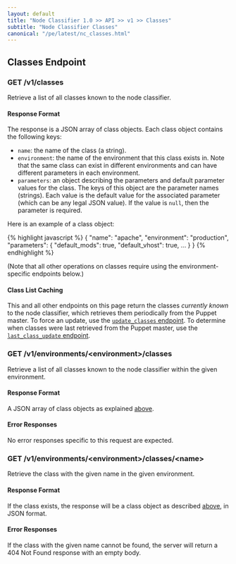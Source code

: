 ```yaml
---
layout: default
title: "Node Classifier 1.0 >> API >> v1 >> Classes"
subtitle: "Node Classifier Classes"
canonical: "/pe/latest/nc_classes.html"
---
```


## Classes Endpoint

### GET /v1/classes

Retrieve a list of all classes known to the node classifier.

#### Response Format

The response is a JSON array of class objects.
Each class object contains the following keys:

* `name`: the name of the class (a string).
* `environment`: the name of the environment that this class exists in.
                 Note that the same class can exist in different environments and can have different parameters in each environment.
* `parameters`: an object describing the parameters and default parameter values for the class.
                The keys of this object are the parameter names (strings). Each value is the default value for the associated parameter (which can be any legal JSON value). If the value is `null`, then the parameter is required.

Here is an example of a class object:

{% highlight javascript %}
{
  "name": "apache",
  "environment": "production",
  "parameters": {
    "default_mods": true,
    "default_vhost": true,
    ...
  }
}
{% endhighlight %}

(Note that all other operations on classes require using the environment-specific endpoints below.)

#### Class List Caching

This and all other endpoints on this page return the classes *currently known* to the node classifier, which retrieves them periodically from the Puppet master. To force an update, use the [`update_classes` endpoint](./nc_update_classes.html). To determine when classes were last retrieved from the Puppet master, use the [`last_class_update` endpoint](./nc_last_class_update.html).

### GET /v1/environments/\<environment\>/classes

Retrieve a list of all classes known to the node classifier within the given environment.

#### Response Format

A JSON array of class objects as explained [above](#response-format).

#### Error Responses

No error responses specific to this request are expected.

### GET /v1/environments/\<environment\>/classes/\<name\>

Retrieve the class with the given name in the given environment.

#### Response Format

If the class exists, the response will be a class object as described [above](#response-format), in JSON format.

#### Error Responses

If the class with the given name cannot be found, the server will return a 404 Not Found response with an empty body.
